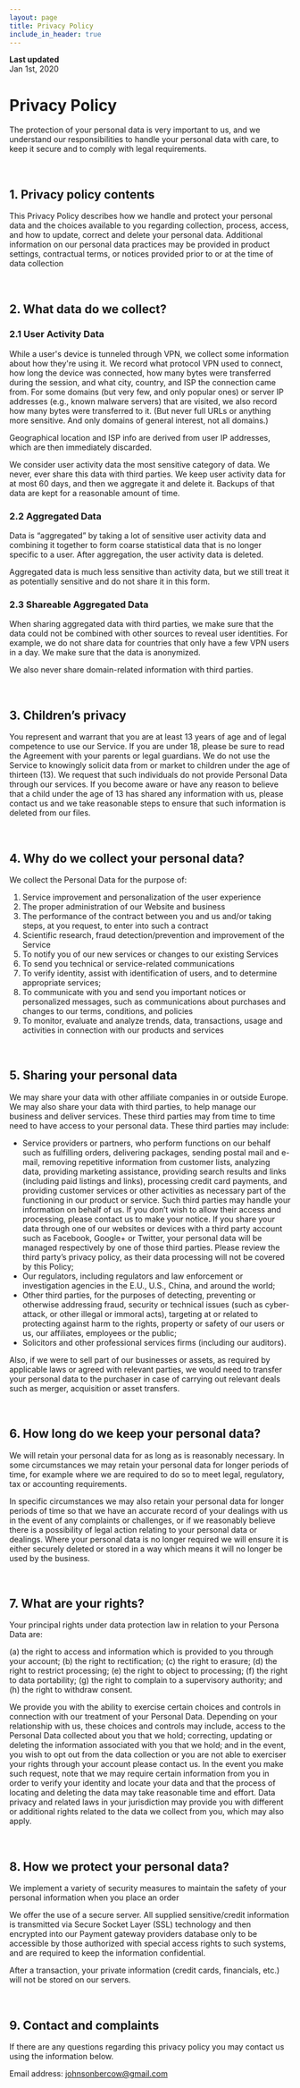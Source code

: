 ```yaml
---
layout: page
title: Privacy Policy
include_in_header: true
---
```


**Last updated**  
Jan 1st, 2020

# Privacy Policy
The protection of your personal data is very important to us, and we understand our responsibilities to handle your personal data with care, to keep it secure and to comply with legal requirements.

<br>

## 1. Privacy policy contents
This Privacy Policy describes how we handle and protect your personal data and the choices available to you regarding collection, process, access, and how to update, correct and delete your personal data. Additional information on our personal data practices may be provided in product settings, contractual terms, or notices provided prior to or at the time of data collection

<br>

## 2. What data do we collect?


### 2.1 User Activity Data
While a user's device is tunneled through VPN, we collect some information about how they're using it. We record what protocol VPN used to connect, how long the device was connected, how many bytes were transferred during the session, and what city, country, and ISP the connection came from. For some domains (but very few, and only popular ones) or server IP addresses (e.g., known malware servers) that are visited, we also record how many bytes were transferred to it. (But never full URLs or anything more sensitive. And only domains of general interest, not all domains.)

Geographical location and ISP info are derived from user IP addresses, which are then immediately discarded.

We consider user activity data the most sensitive category of data. We never, ever share this data with third parties. We keep user activity data for at most 60 days, and then we aggregate it and delete it. Backups of that data are kept for a reasonable amount of time.

### 2.2 Aggregated Data
Data is “aggregated” by taking a lot of sensitive user activity data and combining it together to form coarse statistical data that is no longer specific to a user. After aggregation, the user activity data is deleted.

Aggregated data is much less sensitive than activity data, but we still treat it as potentially sensitive and do not share it in this form.

### 2.3 Shareable Aggregated Data
When sharing aggregated data with third parties, we make sure that the data could not be combined with other sources to reveal user identities. For example, we do not share data for countries that only have a few VPN users in a day. We make sure that the data is anonymized.

We also never share domain-related information with third parties.

<br>

## 3. Children’s privacy
You represent and warrant that you are at least 13 years of age and of legal competence to use our Service. If you are under 18, please be sure to read the Agreement with your parents or legal guardians. We do not use the Service to knowingly solicit data from or market to children under the age of thirteen (13). We request that such individuals do not provide Personal Data through our services. If you become aware or have any reason to believe that a child under the age of 13 has shared any information with us, please contact us and we take reasonable steps to ensure that such information is deleted from our files.


<br>

## 4. Why do we collect your personal data?
We collect the Personal Data for the purpose of:

1. Service improvement and personalization of the user experience
2. The proper administration of our Website and business
3. The performance of the contract between you and us and/or taking steps, at you request, to enter into such a contract
4. Scientific research, fraud detection/prevention and improvement of the Service
5. To notify you of our new services or changes to our existing Services
6. To send you technical or service-related communications
7. To verify identity, assist with identification of users, and to determine appropriate services;
8. To communicate with you and send you important notices or personalized messages, such as communications about purchases and changes to our terms, conditions, and policies
9. To monitor, evaluate and analyze trends, data, transactions, usage and activities in connection with our products and services


<br>

## 5. Sharing your personal data
We may share your data with other affiliate companies in or outside Europe. We may also share your data with third parties, to help manage our business and deliver services. These third parties may from time to time need to have access to your personal data. These third parties may include:

* Service providers or partners, who perform functions on our behalf such as fulfilling orders, delivering packages, sending postal mail and e-mail, removing repetitive information from customer lists, analyzing data, providing marketing assistance, providing search results and links (including paid listings and links), processing credit card payments, and providing customer services or other activities as necessary part of the functioning in our product or service. Such third parties may handle your information on behalf of us. If you don’t wish to allow their access and processing, please contact us to make your notice. If you share your data through one of our websites or devices with a third party account such as Facebook, Google+ or Twitter, your personal data will be managed respectively by one of those third parties. Please review the third party’s privacy policy, as their data processing will not be covered by this Policy;
* Our regulators, including regulators and law enforcement or investigation agencies in the E.U., U.S., China, and around the world;
* Other third parties, for the purposes of detecting, preventing or otherwise addressing fraud, security or technical issues (such as cyber-attack, or other illegal or immoral acts), targeting at or related to protecting against harm to the rights, property or safety of our users or us, our affiliates, employees or the public;
* Solicitors and other professional services firms (including our auditors).

Also, if we were to sell part of our businesses or assets, as required by applicable laws or agreed with relevant parties, we would need to transfer your personal data to the purchaser in case of carrying out relevant deals such as merger, acquisition or asset transfers.

<br>

## 6. How long do we keep your personal data?
We will retain your personal data for as long as is reasonably necessary. In some circumstances we may retain your personal data for longer periods of time, for example where we are required to do so to meet legal, regulatory, tax or accounting requirements.

In specific circumstances we may also retain your personal data for longer periods of time so that we have an accurate record of your dealings with us in the event of any complaints or challenges, or if we reasonably believe there is a possibility of legal action relating to your personal data or dealings. Where your personal data is no longer required we will ensure it is either securely deleted or stored in a way which means it will no longer be used by the business.

<br>

## 7. What are your rights?
Your principal rights under data protection law in relation to your Persona Data are:

(a)	the right to access and information which is provided to you through your account;
(b)	the right to rectification;
(c)	the right to erasure;
(d)	the right to restrict processing;
(e)	the right to object to processing;
(f)	the right to data portability;
(g)	the right to complain to a supervisory authority; and
(h)	the right to withdraw consent.

We provide you with the ability to exercise certain choices and controls in connection with our treatment of your Personal Data. Depending on your relationship with us, these choices and controls may include, access to the Personal Data collected about you that we hold; correcting, updating or deleting the information associated with you that we hold; and in the event, you wish to opt out from the data collection or you are not able to exerciser your rights through your account please contact us. In the event you make such request, note that we may require certain information from you in order to verify your identity and locate your data and that the process of locating and deleting the data may take reasonable time and effort. Data privacy and related laws in your jurisdiction may provide you with different or additional rights related to the data we collect from you, which may also apply.

<br>

## 8. How we protect your personal data?
We implement a variety of security measures to maintain the safety of your personal information when you place an order

We offer the use of a secure server. All supplied sensitive/credit information is transmitted via Secure Socket Layer (SSL) technology and then encrypted into our Payment gateway providers database only to be accessible by those authorized with special access rights to such systems, and are required to keep the information confidential.

After a transaction, your private information (credit cards, financials, etc.) will not be stored on our servers.

<br>

## 9. Contact and complaints
If there are any questions regarding this privacy policy you may contact us using the information below.

Email address: johnsonbercow@gmail.com
